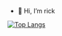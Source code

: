 - 👋 Hi, I’m rick

[![Top Langs](https://github-readme-stats.vercel.app/api/top-langs/?username=rickyraz&hide=html&theme=onedark&layout=compact)](https://github.com/rickyraz/github-readme-stats)

<!---
rickyraz/rickyraz is a ✨ special ✨ repository because its `README.md` (this file) appears on your GitHub profile.
You can click the Preview link to take a look at your changes.
--->
